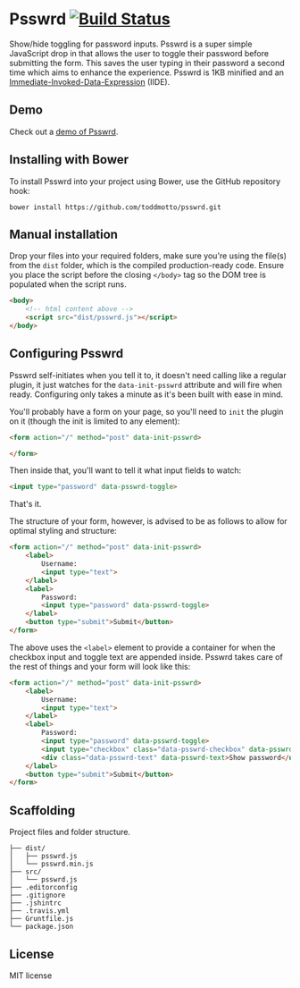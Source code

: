 # Psswrd [![Build Status](https://travis-ci.org/toddmotto/psswrd.png)](https://travis-ci.org/toddmotto/psswrd)

Show/hide toggling for password inputs. Psswrd is a super simple JavaScript drop in that allows the user to toggle their password before submitting the form. This saves the user typing in their password a second time which aims to enhance the experience. Psswrd is 1KB minified and an [Immediate-Invoked-Data-Expression](http://toddmotto.com/iide-immediate-invoked-data-expressions-data-init-and-using-html5-to-call-your-javascript/jquery/) (IIDE).

## Demo
Check out a [demo of Psswrd](http://toddmotto.com/labs/psswrd).

## Installing with Bower
To install Psswrd into your project using Bower, use the GitHub repository hook:

```
bower install https://github.com/toddmotto/psswrd.git
```

## Manual installation
Drop your files into your required folders, make sure you're using the file(s) from the `dist` folder, which is the compiled production-ready code. Ensure you place the script before the closing `</body>` tag so the DOM tree is populated when the script runs.
	
```html
<body>
	<!-- html content above -->
	<script src="dist/psswrd.js"></script>
</body>
```

## Configuring Psswrd
Psswrd self-initiates when you tell it to, it doesn't need calling like a regular plugin, it just watches for the `data-init-psswrd` attribute and will fire when ready. Configuring only takes a minute as it's been built with ease in mind.

You'll probably have a form on your page, so you'll need to `init` the plugin on it (though the init is limited to any element):

```html
<form action="/" method="post" data-init-psswrd>

</form>
```

Then inside that, you'll want to tell it what input fields to watch:

```html
<input type="password" data-psswrd-toggle>
```

That's it.

The structure of your form, however, is advised to be as follows to allow for optimal styling and structure:

```html
<form action="/" method="post" data-init-psswrd>
	<label>
		Username:
		<input type="text">
	</label>
	<label>
		Password:
		<input type="password" data-psswrd-toggle>
	</label>
	<button type="submit">Submit</button>
</form>
```

The above uses the `<label>` element to provide a container for when the checkbox input and toggle text are appended inside. Psswrd takes care of the rest of things and your form will look like this:

```html
<form action="/" method="post" data-init-psswrd>
	<label>
		Username:
		<input type="text">
	</label>
	<label>
		Password:
		<input type="password" data-psswrd-toggle>
		<input type="checkbox" class="data-psswrd-checkbox" data-psswrd-checkbox>
		<div class="data-psswrd-text" data-psswrd-text>Show password</div>
	</label>
	<button type="submit">Submit</button>
</form>
```

## Scaffolding
Project files and folder structure.

```
├── dist/
│   ├── psswrd.js
│   └── psswrd.min.js
├── src/
│   └── psswrd.js
├── .editorconfig
├── .gitignore
├── .jshintrc
├── .travis.yml
├── Gruntfile.js
└── package.json
```

## License
MIT license